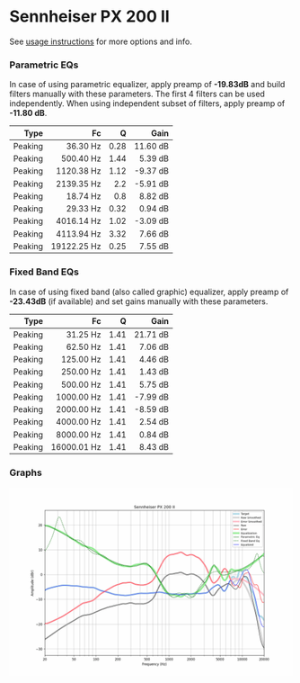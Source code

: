 # Sennheiser PX 200 II
See [usage instructions](https://github.com/jaakkopasanen/AutoEq#usage) for more options and info.

### Parametric EQs
In case of using parametric equalizer, apply preamp of **-19.83dB** and build filters manually
with these parameters. The first 4 filters can be used independently.
When using independent subset of filters, apply preamp of **-11.80 dB**.

| Type    | Fc          |    Q | Gain     |
|--------:|------------:|-----:|---------:|
| Peaking | 36.30 Hz    | 0.28 | 11.60 dB |
| Peaking | 500.40 Hz   | 1.44 | 5.39 dB  |
| Peaking | 1120.38 Hz  | 1.12 | -9.37 dB |
| Peaking | 2139.35 Hz  | 2.2  | -5.91 dB |
| Peaking | 18.74 Hz    | 0.8  | 8.82 dB  |
| Peaking | 29.33 Hz    | 0.32 | 0.94 dB  |
| Peaking | 4016.14 Hz  | 1.02 | -3.09 dB |
| Peaking | 4113.94 Hz  | 3.32 | 7.66 dB  |
| Peaking | 19122.25 Hz | 0.25 | 7.55 dB  |

### Fixed Band EQs
In case of using fixed band (also called graphic) equalizer, apply preamp of **-23.43dB**
(if available) and set gains manually with these parameters.

| Type    | Fc          |    Q | Gain     |
|--------:|------------:|-----:|---------:|
| Peaking | 31.25 Hz    | 1.41 | 21.71 dB |
| Peaking | 62.50 Hz    | 1.41 | 7.06 dB  |
| Peaking | 125.00 Hz   | 1.41 | 4.46 dB  |
| Peaking | 250.00 Hz   | 1.41 | 1.43 dB  |
| Peaking | 500.00 Hz   | 1.41 | 5.75 dB  |
| Peaking | 1000.00 Hz  | 1.41 | -7.99 dB |
| Peaking | 2000.00 Hz  | 1.41 | -8.59 dB |
| Peaking | 4000.00 Hz  | 1.41 | 2.54 dB  |
| Peaking | 8000.00 Hz  | 1.41 | 0.84 dB  |
| Peaking | 16000.01 Hz | 1.41 | 8.43 dB  |

### Graphs
![](./Sennheiser%20PX%20200%20II.png)